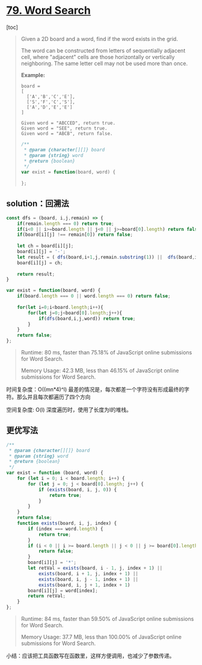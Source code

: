 # [79. Word Search](https://leetcode.com/problems/word-search/)

[toc]

> Given a 2D board and a word, find if the word exists in the grid.
>
> The word can be constructed from letters of sequentially adjacent cell, where "adjacent" cells are those horizontally or vertically neighboring. The same letter cell may not be used more than once.
>
> **Example:**
>
> ```
> board =
> [
>   ['A','B','C','E'],
>   ['S','F','C','S'],
>   ['A','D','E','E']
> ]
> 
> Given word = "ABCCED", return true.
> Given word = "SEE", return true.
> Given word = "ABCB", return false.
> ```
>
> ```javascript
> /**
>  * @param {character[][]} board
>  * @param {string} word
>  * @return {boolean}
>  */
> var exist = function(board, word) {
>     
> };
> ```

## solution：回溯法

```javascript
const dfs = (board, i,j,remain) => {
	if(remain.length === 0) return true;
	if(i<0 || i>=board.length || j<0 || j>=board[0].length) return false;
	if(board[i][j] !== remain[0]) return false;
	
	let ch = board[i][j];
	board[i][j] = '-';
	let result = ( dfs(board,i+1,j,remain.substring(1)) ||  dfs(board,i-1,j,remain.substring(1)) ||  dfs(board,i,j+1,remain.substring(1)) ||  dfs(board,i,j-1,remain.substring(1)))
	board[i][j] = ch;
	
	return result;
}

var exist = function(board, word) {
	if(board.length === 0 || word.length === 0) return false;
	
	for(let i=0;i<board.length;i++){
		for(let j=0;j<board[0].length;j++){
			if(dfs(board,i,j,word)) return true;
		}
	}
	return false;
};
```

> Runtime: 80 ms, faster than 75.18% of JavaScript online submissions for Word Search.
>
> Memory Usage: 42.3 MB, less than 46.15% of JavaScript online submissions for Word Search.

时间复杂度：O((mn*4)^l) 最差的情况是，每次都差一个字符没有形成最终的字符。那么并且每次都遍历了四个方向

 空间复杂度: O(l) 深度遍历时，使用了长度为l的堆栈。



## 更优写法 



```javascript
/**
 * @param {character[][]} board
 * @param {string} word
 * @return {boolean}
 */
var exist = function (board, word) {
    for (let i = 0; i < board.length; i++) {
        for (let j = 0; j < board[0].length; j++) {
            if (exists(board, i, j, 0)) {
                return true;
            }
        }
    }
    return false;
    function exists(board, i, j, index) {
        if (index === word.length) {
            return true;
        }
        if (i < 0 || i >= board.length || j < 0 || j >= board[0].length || board[i][j] !== word[index]) {
            return false;
        }
        board[i][j] = '*';
        let retVal = exists(board, i - 1, j, index + 1) ||
            exists(board, i + 1, j, index + 1) ||
            exists(board, i, j - 1, index + 1) ||
            exists(board, i, j + 1, index + 1)
        board[i][j] = word[index];
        return retVal;
    }
};

```

> Runtime: 84 ms, faster than 59.50% of JavaScript online submissions for Word Search.
>
> Memory Usage: 37.7 MB, less than 100.00% of JavaScript online submissions for Word Search.

小结：应该把工具函数写在函数里，这样方便调用，也减少了参数传递。

